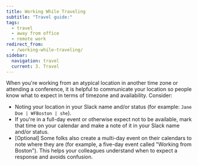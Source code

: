 ```yaml
---
title: Working While Traveling
subtitle: "Travel guide:"
tags:
  - travel
  - away from office
  - remote work
redirect_from:
  - /working-while-traveling/
sidebar:
  navigation: travel
  current: 3. Travel
---
```


When you're working from an atypical location in another time zone or attending
a conference, it is helpful to communicate your location so people know what to
expect in terms of timezone and availability. Consider:

- Noting your location in your Slack name and/or status (for example:
  `Jane Doe | WFBoston | she`).
- If you're in a full-day event or otherwise expect not to be available, mark
  that time on your calendar and make a note of it in your Slack name and/or
  status.
- [Optional] Some folks also create a multi-day event on their calendars to note
  where they are (for example, a five-day event called "Working from Boston").
  This helps your colleagues understand when to expect a response and avoids
  confusion.
